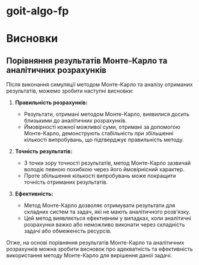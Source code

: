 # goit-algo-fp
# Висновки

## Порівняння результатів Монте-Карло та аналітичних розрахунків

Після виконання симуляції методом Монте-Карло та аналізу отриманих результатів, можемо зробити наступні висновки:

1. **Правильність розрахунків:**
   - Результати, отримані методом Монте-Карло, виявилися досить близькими до аналітичних розрахунків.
   - Ймовірності кожної можливої суми, отримані за допомогою Монте-Карло, демонструють стабільність при збільшенні кількості випробувань, що підтверджує правильність методу.

2. **Точність результатів:**
   - З точки зору точності результатів, метод Монте-Карло зазвичай володіє певною похибкою через його ймовірнісний характер.
   - Проте збільшення кількості випробувань може покращити точність отриманих результатів.

3. **Ефективність:**
   - Метод Монте-Карло дозволяє отримувати результати для складних систем та задач, які не мають аналітичного розв'язку.
   - Цей метод виявляється ефективним у випадках, коли аналітичні розрахунки важко або неможливо виконати через складність задачі або обмеженість ресурсів.

Отже, на основі порівняння результатів Монте-Карло та аналітичних розрахунків можна зробити висновок про адекватність та ефективність використання методу Монте-Карло для вирішення даної задачі.
